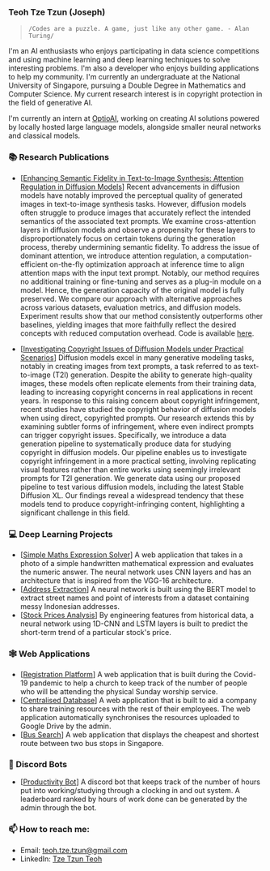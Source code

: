 ### Teoh Tze Tzun (Joseph)

> `/Codes are a puzzle. A game, just like any other game. - Alan Turing/`

I'm an AI enthusiasts who enjoys participating in data science competitions and using machine learning and deep learning techniques to solve interesting problems. I'm also a developer who enjoys building applications to help my community. I'm currently an undergraduate at the National University of Singapore, pursuing a Double Degree in Mathematics and Computer Science. My current research interest is in copyright protection in the field of generative AI.

I'm currently an intern at [OptioAI](https://optioai.tech/), working on creating AI solutions powered by locally hosted large language models, alongside smaller neural networks and classical models.

### 📚 Research Publications

- \[[Enhancing Semantic Fidelity in Text-to-Image Synthesis: Attention Regulation in Diffusion Models](https://arxiv.org/abs/2403.06381)\] Recent advancements in diffusion models have notably improved the perceptual quality of generated images in text-to-image synthesis tasks. However, diffusion models often struggle to produce images that accurately reflect the intended semantics of the associated text prompts. We examine cross-attention layers in diffusion models and observe a propensity for these layers to disproportionately focus on certain tokens during the generation process, thereby undermining semantic fidelity. To address the issue of dominant attention, we introduce attention regulation, a computation-efficient on-the-fly optimization approach at inference time to align attention maps with the input text prompt. Notably, our method requires no additional training or fine-tuning and serves as a plug-in module on a model. Hence, the generation capacity of the original model is fully preserved. We compare our approach with alternative approaches across various datasets, evaluation metrics, and diffusion models. Experiment results show that our method consistently outperforms other baselines, yielding images that more faithfully reflect the desired concepts with reduced computation overhead. Code is available [here](https://github.com/YaNgZhAnG-V5/attention_regulation).

- \[[Investigating Copyright Issues of Diffusion Models under Practical Scenarios](https://arxiv.org/abs/2311.12803)\] Diffusion models excel in many generative modeling tasks, notably in creating images from text prompts, a task referred to as text-to-image (T2I) generation. Despite the ability to generate high-quality images, these models often replicate elements from their training data, leading to increasing copyright concerns in real applications in recent years. In response to this raising concern about copyright infringement, recent studies have studied the copyright behavior of diffusion models when using direct, copyrighted prompts. Our research extends this by examining subtler forms of infringement, where even indirect prompts can trigger copyright issues. Specifically, we introduce a data generation pipeline to systematically produce data for studying copyright in diffusion models. Our pipeline enables us to investigate copyright infringement in a more practical setting, involving replicating visual features rather than entire works using seemingly irrelevant prompts for T2I generation. We generate data using our proposed pipeline to test various diffusion models, including the latest Stable Diffusion XL. Our findings reveal a widespread tendency that these models tend to produce copyright-infringing content, highlighting a significant challenge in this field.
  
### 💻 Deep Learning Projects

- \[[Simple Maths Expression Solver](https://github.com/Joseph31416/Simple-Maths-Expression-Solver)\] A web application that takes in a photo of a simple handwritten mathematical expression and evaluates the numeric answer. The neural network uses CNN layers and has an architecture that is inspired from the VGG-16 architecture.
- \[[Address Extraction](https://drive.google.com/drive/folders/1Ek7UeljG5Ps92QmEy3np4qY6nlDPLomd?usp=sharing)\] A neural network is built using the BERT model to extract street names and point of interests from a dataset containing messy Indonesian addresses. 
- \[[Stock Prices Analysis](https://colab.research.google.com/drive/1eZI0l0puiIKqynxwCmcWdHGeojQPgYG5?usp=sharing)\] By engineering features from historical data, a neural network using 1D-CNN and LSTM layers is built to predict the short-term trend of a particular stock's price. 

### 🕸 Web Applications

- \[[Registration Platform](https://fbc-registration.herokuapp.com/)\] A web application that is built during the Covid-19 pandemic to help a church to keep track of the number of people who will be attending the physical Sunday worship service. 
- \[[Centralised Database](https://kangenlibrary.herokuapp.com/)\] A web application that is built to aid a company to share training resources with the rest of their employees. The web application automatically synchronises the resources uploaded to Google Drive by the admin. 
- \[[Bus Search](https://github.com/Joseph31416/NYJC-JC2-Capstone-project-Bus-search)\] A web application that displays the cheapest and shortest route between two bus stops in Singapore.

### 🎤 Discord Bots
- \[[Productivity Bot](https://github.com/Joseph31416/Discord-ProductivityTrackerBot)\] A discord bot that keeps track of the number of hours put into working/studying through a clocking in and out system. A leaderboard ranked by hours of work done can be generated by the admin through the bot.


### 📫 How to reach me:

- Email: [teoh.tze.tzun@gmail.com](mailto:teoh.tze.tzun@gmail.com)
- LinkedIn: [Tze Tzun Teoh](https://www.linkedin.com/in/teohtzetzun/)
